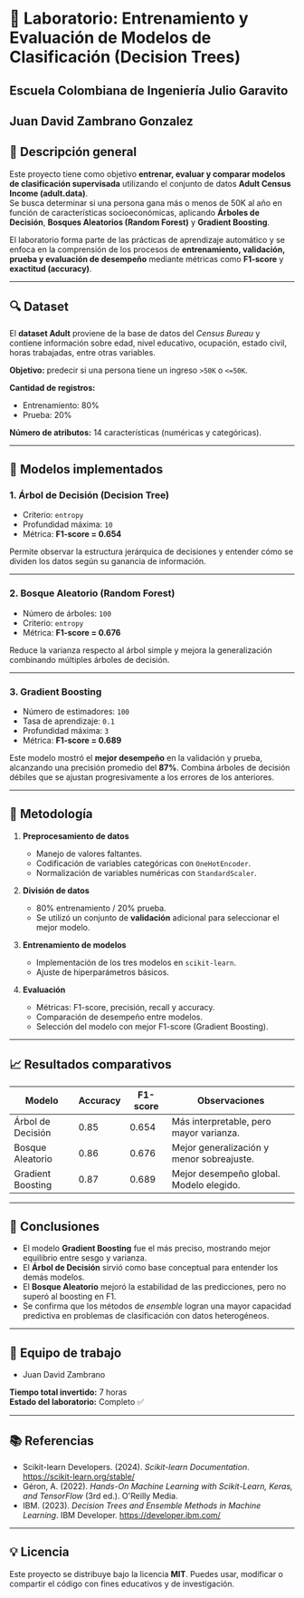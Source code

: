 # 🌳 Laboratorio: Entrenamiento y Evaluación de Modelos de Clasificación (Decision Trees)
## Escuela Colombiana de Ingeniería Julio Garavito
## Juan David Zambrano Gonzalez

## 📘 Descripción general

Este proyecto tiene como objetivo **entrenar, evaluar y comparar modelos de clasificación supervisada** utilizando el conjunto de datos **Adult Census Income (adult.data)**.  
Se busca determinar si una persona gana más o menos de 50K al año en función de características socioeconómicas, aplicando **Árboles de Decisión**, **Bosques Aleatorios (Random Forest)** y **Gradient Boosting**.

El laboratorio forma parte de las prácticas de aprendizaje automático y se enfoca en la comprensión de los procesos de **entrenamiento, validación, prueba y evaluación de desempeño** mediante métricas como **F1-score** y **exactitud (accuracy)**.

---

## 🔍 Dataset

El **dataset Adult** proviene de la base de datos del *Census Bureau* y contiene información sobre edad, nivel educativo, ocupación, estado civil, horas trabajadas, entre otras variables.

**Objetivo:** predecir si una persona tiene un ingreso `>50K` o `<=50K`.

**Cantidad de registros:**
- Entrenamiento: 80%
- Prueba: 20%

**Número de atributos:** 14 características (numéricas y categóricas).

---

## 🧠 Modelos implementados

### 1. Árbol de Decisión (Decision Tree)
- Criterio: `entropy`
- Profundidad máxima: `10`
- Métrica: **F1-score = 0.654**

Permite observar la estructura jerárquica de decisiones y entender cómo se dividen los datos según su ganancia de información.

---

### 2. Bosque Aleatorio (Random Forest)
- Número de árboles: `100`
- Criterio: `entropy`
- Métrica: **F1-score = 0.676**

Reduce la varianza respecto al árbol simple y mejora la generalización combinando múltiples árboles de decisión.

---

### 3. Gradient Boosting
- Número de estimadores: `100`
- Tasa de aprendizaje: `0.1`
- Profundidad máxima: `3`
- Métrica: **F1-score = 0.689**

Este modelo mostró el **mejor desempeño** en la validación y prueba, alcanzando una precisión promedio del **87%**. Combina árboles de decisión débiles que se ajustan progresivamente a los errores de los anteriores.

---

## 🧩 Metodología

1. **Preprocesamiento de datos**
   - Manejo de valores faltantes.
   - Codificación de variables categóricas con `OneHotEncoder`.
   - Normalización de variables numéricas con `StandardScaler`.

2. **División de datos**
   - 80% entrenamiento / 20% prueba.
   - Se utilizó un conjunto de **validación** adicional para seleccionar el mejor modelo.

3. **Entrenamiento de modelos**
   - Implementación de los tres modelos en `scikit-learn`.
   - Ajuste de hiperparámetros básicos.

4. **Evaluación**
   - Métricas: F1-score, precisión, recall y accuracy.
   - Comparación de desempeño entre modelos.
   - Selección del modelo con mejor F1-score (Gradient Boosting).

---

## 📈 Resultados comparativos

| Modelo              | Accuracy | F1-score | Observaciones                            |
|---------------------|-----------|-----------|-------------------------------------------|
| Árbol de Decisión   | 0.85      | 0.654     | Más interpretable, pero mayor varianza.   |
| Bosque Aleatorio    | 0.86      | 0.676     | Mejor generalización y menor sobreajuste. |
| Gradient Boosting   | 0.87      | 0.689     | Mejor desempeño global. Modelo elegido.   |

---

## 🧾 Conclusiones

- El modelo **Gradient Boosting** fue el más preciso, mostrando mejor equilibrio entre sesgo y varianza.
- El **Árbol de Decisión** sirvió como base conceptual para entender los demás modelos.
- El **Bosque Aleatorio** mejoró la estabilidad de las predicciones, pero no superó al boosting en F1.
- Se confirma que los métodos de *ensemble* logran una mayor capacidad predictiva en problemas de clasificación con datos heterogéneos.

---

## 👥 Equipo de trabajo

- Juan David Zambrano  

**Tiempo total invertido:** 7 horas  
**Estado del laboratorio:** Completo ✅

---

## 📚 Referencias

- Scikit-learn Developers. (2024). *Scikit-learn Documentation*. https://scikit-learn.org/stable/  
- Géron, A. (2022). *Hands-On Machine Learning with Scikit-Learn, Keras, and TensorFlow* (3rd ed.). O'Reilly Media.  
- IBM. (2023). *Decision Trees and Ensemble Methods in Machine Learning*. IBM Developer. https://developer.ibm.com/

---

## 💡 Licencia

Este proyecto se distribuye bajo la licencia **MIT**. Puedes usar, modificar o compartir el código con fines educativos y de investigación.
